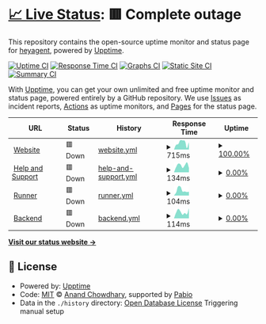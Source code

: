 # [📈 Live Status](https://heyagent.github.io/heyagent-status): <!--live status--> **🟥 Complete outage**

This repository contains the open-source uptime monitor and status page for [heyagent](https://heyagent.github.io/heyagent-status), powered by [Upptime](https://github.com/upptime/upptime).

[![Uptime CI](https://github.com/heyagent/heyagent-status/workflows/Uptime%20CI/badge.svg)](https://github.com/heyagent/heyagent-status/actions?query=workflow%3A%22Uptime+CI%22)
[![Response Time CI](https://github.com/heyagent/heyagent-status/workflows/Response%20Time%20CI/badge.svg)](https://github.com/heyagent/heyagent-status/actions?query=workflow%3A%22Response+Time+CI%22)
[![Graphs CI](https://github.com/heyagent/heyagent-status/workflows/Graphs%20CI/badge.svg)](https://github.com/heyagent/heyagent-status/actions?query=workflow%3A%22Graphs+CI%22)
[![Static Site CI](https://github.com/heyagent/heyagent-status/workflows/Static%20Site%20CI/badge.svg)](https://github.com/heyagent/heyagent-status/actions?query=workflow%3A%22Static+Site+CI%22)
[![Summary CI](https://github.com/heyagent/heyagent-status/workflows/Summary%20CI/badge.svg)](https://github.com/heyagent/heyagent-status/actions?query=workflow%3A%22Summary+CI%22)

With [Upptime](https://upptime.js.org), you can get your own unlimited and free uptime monitor and status page, powered entirely by a GitHub repository. We use [Issues](https://github.com/heyagent/heyagent-status/issues) as incident reports, [Actions](https://github.com/heyagent/heyagent-status/actions) as uptime monitors, and [Pages](https://heyagent.github.io/heyagent-status) for the status page.

<!--start: status pages-->
<!-- This summary is generated by Upptime (https://github.com/upptime/upptime) -->
<!-- Do not edit this manually, your changes will be overwritten -->
<!-- prettier-ignore -->
| URL | Status | History | Response Time | Uptime |
| --- | ------ | ------- | ------------- | ------ |
| <img alt="" src="https://icons.duckduckgo.com/ip3/heyagent-app.heyagentai.workers.dev.ico" height="13"> [Website](https://heyagent-app.heyagentai.workers.dev/) | 🟥 Down | [website.yml](https://github.com/heyagent/heyagent-status/commits/HEAD/history/website.yml) | <details><summary><img alt="Response time graph" src="./graphs/website/response-time-week.png" height="20"> 715ms</summary><br><a href="https://heyagent.github.io/heyagent-status/history/website"><img alt="Response time 748" src="https://img.shields.io/endpoint?url=https%3A%2F%2Fraw.githubusercontent.com%2Fheyagent%2Fheyagent-status%2FHEAD%2Fapi%2Fwebsite%2Fresponse-time.json"></a><br><a href="https://heyagent.github.io/heyagent-status/history/website"><img alt="24-hour response time 535" src="https://img.shields.io/endpoint?url=https%3A%2F%2Fraw.githubusercontent.com%2Fheyagent%2Fheyagent-status%2FHEAD%2Fapi%2Fwebsite%2Fresponse-time-day.json"></a><br><a href="https://heyagent.github.io/heyagent-status/history/website"><img alt="7-day response time 715" src="https://img.shields.io/endpoint?url=https%3A%2F%2Fraw.githubusercontent.com%2Fheyagent%2Fheyagent-status%2FHEAD%2Fapi%2Fwebsite%2Fresponse-time-week.json"></a><br><a href="https://heyagent.github.io/heyagent-status/history/website"><img alt="30-day response time 748" src="https://img.shields.io/endpoint?url=https%3A%2F%2Fraw.githubusercontent.com%2Fheyagent%2Fheyagent-status%2FHEAD%2Fapi%2Fwebsite%2Fresponse-time-month.json"></a><br><a href="https://heyagent.github.io/heyagent-status/history/website"><img alt="1-year response time 748" src="https://img.shields.io/endpoint?url=https%3A%2F%2Fraw.githubusercontent.com%2Fheyagent%2Fheyagent-status%2FHEAD%2Fapi%2Fwebsite%2Fresponse-time-year.json"></a></details> | <details><summary><a href="https://heyagent.github.io/heyagent-status/history/website">100.00%</a></summary><a href="https://heyagent.github.io/heyagent-status/history/website"><img alt="All-time uptime 100.00%" src="https://img.shields.io/endpoint?url=https%3A%2F%2Fraw.githubusercontent.com%2Fheyagent%2Fheyagent-status%2FHEAD%2Fapi%2Fwebsite%2Fuptime.json"></a><br><a href="https://heyagent.github.io/heyagent-status/history/website"><img alt="24-hour uptime 100.00%" src="https://img.shields.io/endpoint?url=https%3A%2F%2Fraw.githubusercontent.com%2Fheyagent%2Fheyagent-status%2FHEAD%2Fapi%2Fwebsite%2Fuptime-day.json"></a><br><a href="https://heyagent.github.io/heyagent-status/history/website"><img alt="7-day uptime 100.00%" src="https://img.shields.io/endpoint?url=https%3A%2F%2Fraw.githubusercontent.com%2Fheyagent%2Fheyagent-status%2FHEAD%2Fapi%2Fwebsite%2Fuptime-week.json"></a><br><a href="https://heyagent.github.io/heyagent-status/history/website"><img alt="30-day uptime 100.00%" src="https://img.shields.io/endpoint?url=https%3A%2F%2Fraw.githubusercontent.com%2Fheyagent%2Fheyagent-status%2FHEAD%2Fapi%2Fwebsite%2Fuptime-month.json"></a><br><a href="https://heyagent.github.io/heyagent-status/history/website"><img alt="1-year uptime 100.00%" src="https://img.shields.io/endpoint?url=https%3A%2F%2Fraw.githubusercontent.com%2Fheyagent%2Fheyagent-status%2FHEAD%2Fapi%2Fwebsite%2Fuptime-year.json"></a></details>
| <img alt="" src="https://icons.duckduckgo.com/ip3/help.heyagentai.workers.dev.ico" height="13"> [Help and Support](https://help.heyagentai.workers.dev/) | 🟥 Down | [help-and-support.yml](https://github.com/heyagent/heyagent-status/commits/HEAD/history/help-and-support.yml) | <details><summary><img alt="Response time graph" src="./graphs/help-and-support/response-time-week.png" height="20"> 134ms</summary><br><a href="https://heyagent.github.io/heyagent-status/history/help-and-support"><img alt="Response time 131" src="https://img.shields.io/endpoint?url=https%3A%2F%2Fraw.githubusercontent.com%2Fheyagent%2Fheyagent-status%2FHEAD%2Fapi%2Fhelp-and-support%2Fresponse-time.json"></a><br><a href="https://heyagent.github.io/heyagent-status/history/help-and-support"><img alt="24-hour response time 84" src="https://img.shields.io/endpoint?url=https%3A%2F%2Fraw.githubusercontent.com%2Fheyagent%2Fheyagent-status%2FHEAD%2Fapi%2Fhelp-and-support%2Fresponse-time-day.json"></a><br><a href="https://heyagent.github.io/heyagent-status/history/help-and-support"><img alt="7-day response time 134" src="https://img.shields.io/endpoint?url=https%3A%2F%2Fraw.githubusercontent.com%2Fheyagent%2Fheyagent-status%2FHEAD%2Fapi%2Fhelp-and-support%2Fresponse-time-week.json"></a><br><a href="https://heyagent.github.io/heyagent-status/history/help-and-support"><img alt="30-day response time 131" src="https://img.shields.io/endpoint?url=https%3A%2F%2Fraw.githubusercontent.com%2Fheyagent%2Fheyagent-status%2FHEAD%2Fapi%2Fhelp-and-support%2Fresponse-time-month.json"></a><br><a href="https://heyagent.github.io/heyagent-status/history/help-and-support"><img alt="1-year response time 131" src="https://img.shields.io/endpoint?url=https%3A%2F%2Fraw.githubusercontent.com%2Fheyagent%2Fheyagent-status%2FHEAD%2Fapi%2Fhelp-and-support%2Fresponse-time-year.json"></a></details> | <details><summary><a href="https://heyagent.github.io/heyagent-status/history/help-and-support">0.00%</a></summary><a href="https://heyagent.github.io/heyagent-status/history/help-and-support"><img alt="All-time uptime 0.00%" src="https://img.shields.io/endpoint?url=https%3A%2F%2Fraw.githubusercontent.com%2Fheyagent%2Fheyagent-status%2FHEAD%2Fapi%2Fhelp-and-support%2Fuptime.json"></a><br><a href="https://heyagent.github.io/heyagent-status/history/help-and-support"><img alt="24-hour uptime 0.00%" src="https://img.shields.io/endpoint?url=https%3A%2F%2Fraw.githubusercontent.com%2Fheyagent%2Fheyagent-status%2FHEAD%2Fapi%2Fhelp-and-support%2Fuptime-day.json"></a><br><a href="https://heyagent.github.io/heyagent-status/history/help-and-support"><img alt="7-day uptime 0.00%" src="https://img.shields.io/endpoint?url=https%3A%2F%2Fraw.githubusercontent.com%2Fheyagent%2Fheyagent-status%2FHEAD%2Fapi%2Fhelp-and-support%2Fuptime-week.json"></a><br><a href="https://heyagent.github.io/heyagent-status/history/help-and-support"><img alt="30-day uptime 0.00%" src="https://img.shields.io/endpoint?url=https%3A%2F%2Fraw.githubusercontent.com%2Fheyagent%2Fheyagent-status%2FHEAD%2Fapi%2Fhelp-and-support%2Fuptime-month.json"></a><br><a href="https://heyagent.github.io/heyagent-status/history/help-and-support"><img alt="1-year uptime 0.00%" src="https://img.shields.io/endpoint?url=https%3A%2F%2Fraw.githubusercontent.com%2Fheyagent%2Fheyagent-status%2FHEAD%2Fapi%2Fhelp-and-support%2Fuptime-year.json"></a></details>
| <img alt="" src="https://icons.duckduckgo.com/ip3/runner.heyagentai.workers.dev.ico" height="13"> [Runner](https://runner.heyagentai.workers.dev/) | 🟥 Down | [runner.yml](https://github.com/heyagent/heyagent-status/commits/HEAD/history/runner.yml) | <details><summary><img alt="Response time graph" src="./graphs/runner/response-time-week.png" height="20"> 104ms</summary><br><a href="https://heyagent.github.io/heyagent-status/history/runner"><img alt="Response time 109" src="https://img.shields.io/endpoint?url=https%3A%2F%2Fraw.githubusercontent.com%2Fheyagent%2Fheyagent-status%2FHEAD%2Fapi%2Frunner%2Fresponse-time.json"></a><br><a href="https://heyagent.github.io/heyagent-status/history/runner"><img alt="24-hour response time 76" src="https://img.shields.io/endpoint?url=https%3A%2F%2Fraw.githubusercontent.com%2Fheyagent%2Fheyagent-status%2FHEAD%2Fapi%2Frunner%2Fresponse-time-day.json"></a><br><a href="https://heyagent.github.io/heyagent-status/history/runner"><img alt="7-day response time 104" src="https://img.shields.io/endpoint?url=https%3A%2F%2Fraw.githubusercontent.com%2Fheyagent%2Fheyagent-status%2FHEAD%2Fapi%2Frunner%2Fresponse-time-week.json"></a><br><a href="https://heyagent.github.io/heyagent-status/history/runner"><img alt="30-day response time 109" src="https://img.shields.io/endpoint?url=https%3A%2F%2Fraw.githubusercontent.com%2Fheyagent%2Fheyagent-status%2FHEAD%2Fapi%2Frunner%2Fresponse-time-month.json"></a><br><a href="https://heyagent.github.io/heyagent-status/history/runner"><img alt="1-year response time 109" src="https://img.shields.io/endpoint?url=https%3A%2F%2Fraw.githubusercontent.com%2Fheyagent%2Fheyagent-status%2FHEAD%2Fapi%2Frunner%2Fresponse-time-year.json"></a></details> | <details><summary><a href="https://heyagent.github.io/heyagent-status/history/runner">0.00%</a></summary><a href="https://heyagent.github.io/heyagent-status/history/runner"><img alt="All-time uptime 0.00%" src="https://img.shields.io/endpoint?url=https%3A%2F%2Fraw.githubusercontent.com%2Fheyagent%2Fheyagent-status%2FHEAD%2Fapi%2Frunner%2Fuptime.json"></a><br><a href="https://heyagent.github.io/heyagent-status/history/runner"><img alt="24-hour uptime 0.00%" src="https://img.shields.io/endpoint?url=https%3A%2F%2Fraw.githubusercontent.com%2Fheyagent%2Fheyagent-status%2FHEAD%2Fapi%2Frunner%2Fuptime-day.json"></a><br><a href="https://heyagent.github.io/heyagent-status/history/runner"><img alt="7-day uptime 0.00%" src="https://img.shields.io/endpoint?url=https%3A%2F%2Fraw.githubusercontent.com%2Fheyagent%2Fheyagent-status%2FHEAD%2Fapi%2Frunner%2Fuptime-week.json"></a><br><a href="https://heyagent.github.io/heyagent-status/history/runner"><img alt="30-day uptime 0.00%" src="https://img.shields.io/endpoint?url=https%3A%2F%2Fraw.githubusercontent.com%2Fheyagent%2Fheyagent-status%2FHEAD%2Fapi%2Frunner%2Fuptime-month.json"></a><br><a href="https://heyagent.github.io/heyagent-status/history/runner"><img alt="1-year uptime 0.00%" src="https://img.shields.io/endpoint?url=https%3A%2F%2Fraw.githubusercontent.com%2Fheyagent%2Fheyagent-status%2FHEAD%2Fapi%2Frunner%2Fuptime-year.json"></a></details>
| <img alt="" src="https://icons.duckduckgo.com/ip3/backend.heyagentai.workers.dev.ico" height="13"> [Backend](https://backend.heyagentai.workers.dev/) | 🟥 Down | [backend.yml](https://github.com/heyagent/heyagent-status/commits/HEAD/history/backend.yml) | <details><summary><img alt="Response time graph" src="./graphs/backend/response-time-week.png" height="20"> 114ms</summary><br><a href="https://heyagent.github.io/heyagent-status/history/backend"><img alt="Response time 105" src="https://img.shields.io/endpoint?url=https%3A%2F%2Fraw.githubusercontent.com%2Fheyagent%2Fheyagent-status%2FHEAD%2Fapi%2Fbackend%2Fresponse-time.json"></a><br><a href="https://heyagent.github.io/heyagent-status/history/backend"><img alt="24-hour response time 178" src="https://img.shields.io/endpoint?url=https%3A%2F%2Fraw.githubusercontent.com%2Fheyagent%2Fheyagent-status%2FHEAD%2Fapi%2Fbackend%2Fresponse-time-day.json"></a><br><a href="https://heyagent.github.io/heyagent-status/history/backend"><img alt="7-day response time 114" src="https://img.shields.io/endpoint?url=https%3A%2F%2Fraw.githubusercontent.com%2Fheyagent%2Fheyagent-status%2FHEAD%2Fapi%2Fbackend%2Fresponse-time-week.json"></a><br><a href="https://heyagent.github.io/heyagent-status/history/backend"><img alt="30-day response time 105" src="https://img.shields.io/endpoint?url=https%3A%2F%2Fraw.githubusercontent.com%2Fheyagent%2Fheyagent-status%2FHEAD%2Fapi%2Fbackend%2Fresponse-time-month.json"></a><br><a href="https://heyagent.github.io/heyagent-status/history/backend"><img alt="1-year response time 105" src="https://img.shields.io/endpoint?url=https%3A%2F%2Fraw.githubusercontent.com%2Fheyagent%2Fheyagent-status%2FHEAD%2Fapi%2Fbackend%2Fresponse-time-year.json"></a></details> | <details><summary><a href="https://heyagent.github.io/heyagent-status/history/backend">0.00%</a></summary><a href="https://heyagent.github.io/heyagent-status/history/backend"><img alt="All-time uptime 0.00%" src="https://img.shields.io/endpoint?url=https%3A%2F%2Fraw.githubusercontent.com%2Fheyagent%2Fheyagent-status%2FHEAD%2Fapi%2Fbackend%2Fuptime.json"></a><br><a href="https://heyagent.github.io/heyagent-status/history/backend"><img alt="24-hour uptime 0.00%" src="https://img.shields.io/endpoint?url=https%3A%2F%2Fraw.githubusercontent.com%2Fheyagent%2Fheyagent-status%2FHEAD%2Fapi%2Fbackend%2Fuptime-day.json"></a><br><a href="https://heyagent.github.io/heyagent-status/history/backend"><img alt="7-day uptime 0.00%" src="https://img.shields.io/endpoint?url=https%3A%2F%2Fraw.githubusercontent.com%2Fheyagent%2Fheyagent-status%2FHEAD%2Fapi%2Fbackend%2Fuptime-week.json"></a><br><a href="https://heyagent.github.io/heyagent-status/history/backend"><img alt="30-day uptime 0.00%" src="https://img.shields.io/endpoint?url=https%3A%2F%2Fraw.githubusercontent.com%2Fheyagent%2Fheyagent-status%2FHEAD%2Fapi%2Fbackend%2Fuptime-month.json"></a><br><a href="https://heyagent.github.io/heyagent-status/history/backend"><img alt="1-year uptime 0.00%" src="https://img.shields.io/endpoint?url=https%3A%2F%2Fraw.githubusercontent.com%2Fheyagent%2Fheyagent-status%2FHEAD%2Fapi%2Fbackend%2Fuptime-year.json"></a></details>

<!--end: status pages-->

[**Visit our status website →**](https://heyagent.github.io/heyagent-status)

## 📄 License

- Powered by: [Upptime](https://github.com/upptime/upptime)
- Code: [MIT](./LICENSE) © [Anand Chowdhary](https://anandchowdhary.com), supported by [Pabio](https://pabio.com)
- Data in the `./history` directory: [Open Database License](https://opendatacommons.org/licenses/odbl/1-0/)
  Triggering manual setup
